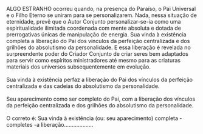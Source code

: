 ﻿ALGO ESTRANHO ocorreu quando, na presença do Paraíso, o Pai Universal e o Filho Eterno se uniram para se personalizarem. Nada, nessa situação de eternidade, prevê que o Autor Conjunto personalizar-se-ia como uma espiritualidade ilimitada coordenada com mente absoluta e dotada de prerrogativas únicas de manipulação de energia. Sua vinda à existência completa a liberação do Pai dos vínculos da perfeição centralizada e dos grilhões do absolutismo da personalidade. E essa liberação é revelada no surpreendente poder do Criador Conjunto de criar seres bem adaptados para servir como espíritos ministradores até mesmo para as criaturas materiais dos universos subsequentemente em evolução.<BR><BR>Sua vinda à existência perfaz a liberação do Pai dos vínculos da perfeição centralizada e das cadeias do absolutismo da personalidade. <BR><BR>Seu aparecimento como ser completo do Pai, com a liberação dos vínculos da perfeição centralizada e dos grilhões do absolutismo da personalidade.<BR><BR>O correto é: Sua vinda à existência (ou: seu aparecimento) completa -completes -a liberação...................
